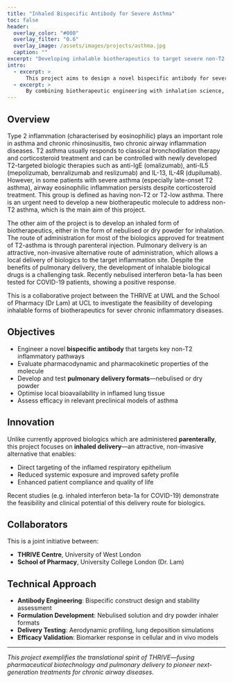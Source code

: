 ```yaml
---
title: "Inhaled Bispecific Antibody for Severe Asthma"
toc: false
header:
  overlay_color: "#000"
  overlay_filter: "0.6"
  overlay_image: /assets/images/projects/asthma.jpg
  caption: ""
excerpt: "Developing inhalable biotherapeutics to target severe non-T2 asthma and chronic inflammatory airway diseases."
intro: 
  - excerpt: >
      This project aims to design a novel bispecific antibody for severe asthma, delivered through a non-invasive pulmonary route.
  - excerpt: >
      By combining biotherapeutic engineering with inhalation science, we target treatment-resistant airway inflammation while improving patient experience.
---
```


## Overview

Type 2 inflammation (characterised by eosinophilic) plays an important role in asthma and chronic rhinosinusitis, two chronic airway inflammation diseases. T2 asthma usually responds to classical bronchodilation therapy and corticosteroid treatment and can be controlled with newly developed T2-targeted biologic therapies such as anti-IgE (omalizumab), anti-IL5 (mepolizumab, benralizumab and reslizumab) and IL-13, IL-4R (dupilumab). However, in some patients with severe asthma (especially late-onset T2 asthma), airway eosinophilic inflammation persists despite corticosteroid treatment. This group is defined as having non-T2 or T2-low asthma. There is an urgent need to develop a new biotherapeutic molecule to address non-T2 asthma, which is the main aim of this project. 

The other aim of the project is to develop an inhaled form of biotherapeutics, either in the form of nebulised or dry powder for inhalation. The route of administration for most of the biologics approved for treatment of T2-asthma is through parenteral injection. Pulmonary delivery is an attractive, non-invasive alternative route of administration, which allows a local delivery of biologics to the target inflammation site. Despite the benefits of pulmonary delivery, the development of inhalable biological drugs is a challenging task. Recently nebulised interferon beta-1a has been tested for COVID-19 patients, showing a positive response. 

This is a collaborative project between the THRIVE at UWL and the School of Pharmacy (Dr Lam) at UCL to investigate the feasibility of developing inhalable forms of biotherapeutics for sever chronic inflammatory diseases. 

## Objectives

- Engineer a novel **bispecific antibody** that targets key non-T2 inflammatory pathways  
- Evaluate pharmacodynamic and pharmacokinetic properties of the molecule  
- Develop and test **pulmonary delivery formats**—nebulised or dry powder  
- Optimise local bioavailability in inflamed lung tissue  
- Assess efficacy in relevant preclinical models of asthma  

## Innovation

Unlike currently approved biologics which are administered **parenterally**, this project focuses on **inhaled delivery**—an attractive, non-invasive alternative that enables:

- Direct targeting of the inflamed respiratory epithelium  
- Reduced systemic exposure and improved safety profile  
- Enhanced patient compliance and quality of life  

Recent studies (e.g. inhaled interferon beta-1a for COVID-19) demonstrate the feasibility and clinical potential of this delivery route for biologics.

## Collaborators

This is a joint initiative between:

- **THRIVE Centre**, University of West London  
- **School of Pharmacy**, University College London (Dr. Lam)

## Technical Approach

- **Antibody Engineering**: Bispecific construct design and stability assessment  
- **Formulation Development**: Nebulised solution and dry powder inhaler formats  
- **Delivery Testing**: Aerodynamic profiling, lung deposition simulations  
- **Efficacy Validation**: Biomarker response in cellular and in vivo models  

---

*This project exemplifies the translational spirit of THRIVE—fusing pharmaceutical biotechnology and pulmonary delivery to pioneer next-generation treatments for chronic airway diseases.*
